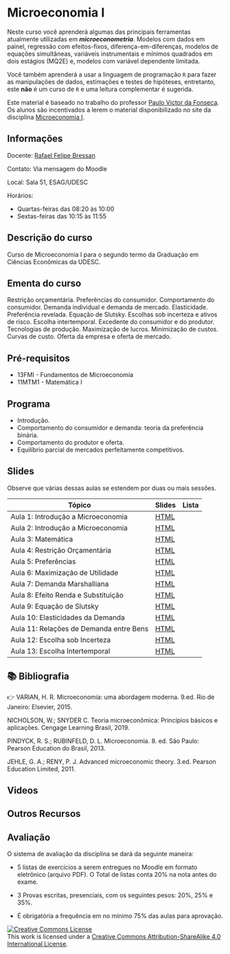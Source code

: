 # Microeconomia I

Neste curso você aprenderá algumas das principais ferramentas atualmente utilizadas em ***microeconometria***. Modelos com dados em painel, regressão com efeitos-fixos, diferença-em-diferenças, modelos de equações simultâneas, variáveis instrumentais e mínimos quadrados em dois estágios (MQ2E) e, modelos com variável dependente limitada.
 
Você também aprenderá a usar a linguagem de programação `R` para fazer as manipulações de dados, estimações e testes de hipóteses, entretanto, este **não** é um curso de `R` e uma leitura complementar é sugerida. 

Este material é baseado no trabalho do professor [Paulo Victor da Fonseca](https://pvfonseca.github.io). Os alunos são incentivados a lerem o material disponibilizado no site da disciplina [Microeconomia I](https://pvfonseca.github.io/teaching/micro/).


## Informações

Docente: <a href="https://rafaelbressan.netlify.app"> Rafael Felipe Bressan </a>

Contato: Via mensagem do Moodle

Local: Sala 51, ESAG/UDESC

Horários:

* Quartas-feiras das 08:20 às 10:00
* Sextas-feiras das 10:15 às 11:55
 
## Descrição do curso

Curso de Microeconomia I para o segundo termo da Graduação em Ciências Econômicas da UDESC.

## Ementa do curso

Restrição orçamentária. Preferências do consumidor. Comportamento do consumidor. Demanda individual e demanda de mercado. Elasticidade. Preferência revelada. Equação de Slutsky. Escolhas sob incerteza e ativos de risco. Escolha intertemporal. Excedente do consumidor e do produtor. Tecnologias de produção. Maximização de lucros. Minimização de custos. Curvas de custo. Oferta da empresa e oferta de mercado.</p>

## Pré-requisitos

* 13FMI - Fundamentos de Microeconomia
* 11MTM1 - Matemática I

## Programa

* Introdução.
* Comportamento do consumidor e demanda: teoria da preferência binária.
* Comportamento do produtor e oferta.
* Equilíbrio parcial de mercados perfeitamente competitivos.

## Slides

Observe que várias dessas aulas se estendem por duas ou mais sessões.

| Tópico                                                   | Slides                                                                                                              | Lista                                                                                                   |
|----------------------------------------------------------|---------------------------------------------------------------------------------------------------------------------|---------------------------------------------------------------------------------------------------------|
| Aula 1: Introdução a Microeconomia | [HTML](https://raw.githack.com/rfbressan/micro1/master/src/slides/Aula01-Introducao.html)   | |
| Aula 2: Introdução a Microeconomia | [HTML](https://raw.githack.com/rfbressan/micro1/master/src/slides/Aula02-Introducao.html) | |
| Aula 3: Matemática | [HTML](https://raw.githack.com/rfbressan/micro1/master/src/slides/Aula03-matematica.html) | |
| Aula 4: Restrição Orçamentária | [HTML](https://raw.githack.com/rfbressan/micro1/master/src/slides/Aula04-RestricaoOrcamentaria.html) | |
| Aula 5: Preferências | [HTML](https://raw.githack.com/rfbressan/micro1/master/src/slides/Aula05-Preferencias.html) | |
| Aula 6: Maximização de Utilidade | [HTML](https://raw.githack.com/rfbressan/micro1/master/src/slides/Aula06-maximizacao-utilidade.html) | |
| Aula 7: Demanda Marshalliana | [HTML](https://raw.githack.com/rfbressan/micro1/master/src/slides/Aula07-demanda-marshalliana.html) | |
| Aula 8: Efeito Renda e Substituição | [HTML](https://raw.githack.com/rfbressan/micro1/master/src/slides/Aula08-Efeito-Renda.html) | |
| Aula 9: Equação de Slutsky | [HTML](https://raw.githack.com/rfbressan/micro1/master/src/slides/Aula09-Slutsky.html) | |
| Aula 10: Elasticidades da Demanda | [HTML](https://raw.githack.com/rfbressan/micro1/master/src/slides/Aula10-Elasticidade-Demanda.html) | |
| Aula 11: Relações de Demanda entre Bens | [HTML](https://raw.githack.com/rfbressan/micro1/master/src/slides/Aula11-Relacoes-Demanda.html) | |
| Aula 12: Escolha sob Incerteza | [HTML](https://raw.githack.com/rfbressan/micro1/master/src/slides/Aula12-Incerteza.html) | |
| Aula 13: Escolha Intertemporal | [HTML](https://raw.githack.com/rfbressan/micro1/master/src/slides/Aula13-Intertemporal.html) | |


## :books: Bibliografia 

👉 VARIAN, H. R. Microeconomia: uma abordagem moderna. 9.ed. Rio de Janeiro: Elsevier, 2015.

NICHOLSON, W.; SNYDER C. Teoria microeconômica: Princípios básicos e aplicações. Cengage Learning Brasil, 2019.

PINDYCK, R. S.; RUBINFELD, D. L. Microeconomia. 8. ed. São Paulo: Pearson Education do Brasil, 2013.

JEHLE, G. A.; RENY, P. J. Advanced microeconomic theory. 3.ed. Pearson Education Limited, 2011.



## Videos



## Outros Recursos



## Avaliação

O sistema de avaliação da disciplina se dará da seguinte maneira:

- 5 listas de exercícios a serem entregues no Moodle em formato eletrônico (arquivo PDF). O Total de listas conta 20% na nota antes do exame.

- 3 Provas escritas, presenciais, com os seguintes pesos: 20%, 25% e 35%.

- É obrigatória a frequência em no mínimo 75% das aulas para aprovação.



<a rel="license" href="http://creativecommons.org/licenses/by-sa/4.0/"><img alt="Creative Commons License" style="border-width:0" src="https://i.creativecommons.org/l/by-sa/4.0/88x31.png" /></a><br />This work is licensed under a <a rel="license" href="http://creativecommons.org/licenses/by-sa/4.0/">Creative Commons Attribution-ShareAlike 4.0 International License</a>.

